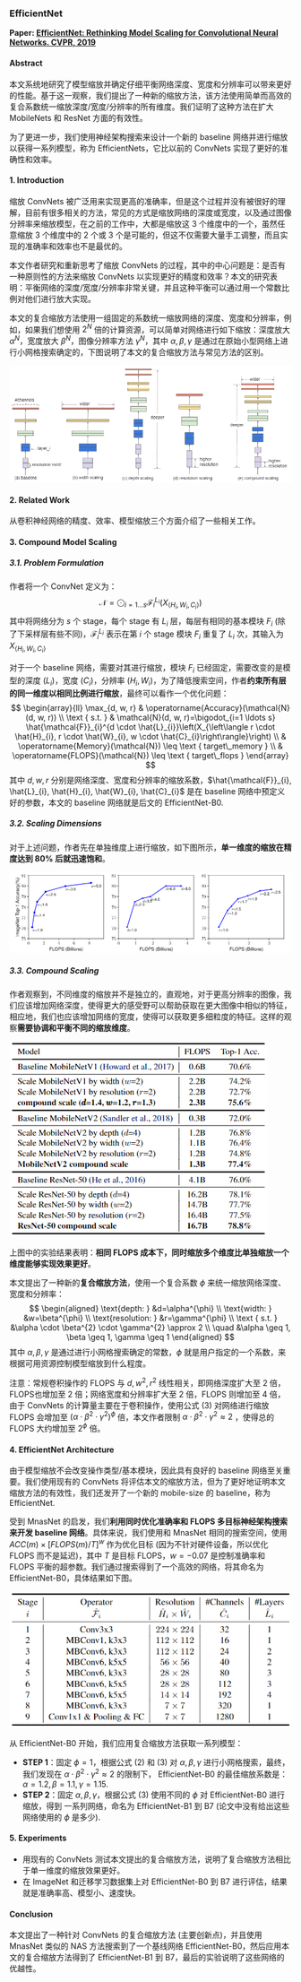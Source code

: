 ### EfficientNet

**Paper: [EfficientNet: Rethinking Model Scaling for Convolutional Neural Networks. CVPR, 2019](https://openaccess.thecvf.com/content_CVPR_2019/html/Tan_MnasNet_Platform-Aware_Neural_Architecture_Search_for_Mobile_CVPR_2019_paper)**

#### Abstract

本文系统地研究了模型缩放并确定仔细平衡网络深度、宽度和分辨率可以带来更好的性能。基于这一观察，我们提出了一种新的缩放方法，该方法使用简单而高效的复合系数统一缩放深度/宽度/分辨率的所有维度。我们证明了这种方法在扩大 MobileNets 和 ResNet 方面的有效性。

为了更进一步，我们使用神经架构搜索来设计一个新的 baseline 网络并进行缩放以获得一系列模型，称为 EfficientNets，它比以前的 ConvNets 实现了更好的准确性和效率。

#### 1. Introduction

缩放 ConvNets 被广泛用来实现更高的准确率，但是这个过程并没有被很好的理解，目前有很多相关的方法，常见的方式是缩放网络的深度或宽度，以及通过图像分辨率来缩放模型，在之前的工作中，大都是缩放这 3 个维度中的一个，虽然任意缩放 3 个维度中的 2 个或 3 个是可能的，但这不仅需要大量手工调整，而且实现的准确率和效率也不是最优的。

本文作者研究和重新思考了缩放 ConvNets 的过程，其中的中心问题是：是否有一种原则性的方法来缩放 ConvNets 以实现更好的精度和效率？本文的研究表明：平衡网络的深度/宽度/分辨率非常关键，并且这种平衡可以通过用一个常数比例对他们进行放大实现。

本文的复合缩放方法使用一组固定的系数统一缩放网络的深度、宽度和分辨率，例如，如果我们想使用 $2^N$ 倍的计算资源，可以简单对网络进行如下缩放：深度放大 ${\alpha}^N$，宽度放大 ${\beta}^N$，图像分辨率方法 ${\gamma}^N$，其中 $\alpha, \beta, \gamma$ 是通过在原始小型网络上进行小网格搜索确定的，下图说明了本文的复合缩放方法与常见方法的区别。

![image-20210922095706279](../_image/image-20210922095706279.png)

#### 2. Related Work

从卷积神经网络的精度、效率、模型缩放三个方面介绍了一些相关工作。

#### 3. Compound Model Scaling

##### 3.1. Problem Formulation

作者将一个 ConvNet 定义为：
$$
\mathcal{N}=\bigodot_{i=1 \ldots s} \mathcal{F}_{i}^{L_{i}}\left(X_{\left\langle H_{i}, W_{i}, C_{i}\right\rangle}\right)
$$
其中将网络分为 *s* 个 stage，每个 stage 有 $L_i$ 层，每层有相同的基本模块 $F_i$ (除了下采样层有些不同)，$\mathcal{F}_{i}^{L_{i}}$ 表示在第 *i* 个 stage 模块 $F_i$ 重复了 $L_i$ 次，其输入为 $X_{\left\langle  H_{i}, W_{i}, C_{i}\right\rangle}$

对于一个 baseline 网络，需要对其进行缩放，模块 $F_i$ 已经固定，需要改变的是模型的深度 $(L_i)$，宽度 $(C_i)$，分辨率 $(H_i, W_i)$，为了降低搜索空间，作者**约束所有层的同一维度以相同比例进行缩放**，最终可以看作一个优化问题：
$$
\begin{array}{ll}
\max_{d, w, r} & \operatorname{Accuracy}(\mathcal{N}(d, w, r)) \\
\text { s.t. } & \mathcal{N}(d, w, r)=\bigodot_{i=1 \ldots s} \hat{\mathcal{F}}_{i}^{d \cdot \hat{L}_{i}}\left(X_{\left\langle r \cdot \hat{H}_{i}, r \cdot \hat{W}_{i}, w \cdot \hat{C}_{i}\right\rangle}\right) \\
& \operatorname{Memory}(\mathcal{N}) \leq \text { target\_memory } \\
& \operatorname{FLOPS}(\mathcal{N}) \leq \text { target\_flops }
\end{array}
$$
其中 $d, w, r$ 分别是网络深度、宽度和分辨率的缩放系数，$\hat{\mathcal{F}}_{i}, \hat{L}_{i}, \hat{H}_{i}, \hat{W}_{i}, \hat{C}_{i}$ 是在 baseline 网络中预定义好的参数，本文的 baseline 网络就是后文的 EfficientNet-B0.

##### 3.2. Scaling Dimensions

对于上述问题，作者先在单独维度上进行缩放，如下图所示，**单一维度的缩放在精度达到 80% 后就迅速饱和**。

![image-20210922155902630](../_image/image-20210922155902630.png)

##### 3.3. Compound Scaling

作者观察到，不同维度的缩放并不是独立的，直观地，对于更高分辨率的图像，我们应该增加网络深度，使得更大的感受野可以帮助获取在更大图像中相似的特征，相应地，我们也应该增加网络的宽度，使得可以获取更多细粒度的特征。这样的观察**需要协调和平衡不同的缩放维度**。

![image-20210922170847945](../_image/image-20210922170847945.png)

上图中的实验结果表明：**相同 FLOPS 成本下，同时缩放多个维度比单独缩放一个维度能够实现效果更好**。

本文提出了一种新的**复合缩放方法**，使用一个复合系数 $\phi$ 来统一缩放网络深度、宽度和分辨率：
$$
\begin{aligned}
\text{depth: } &d=\alpha^{\phi} \\
\text{width: } &w=\beta^{\phi} \\
\text{resolution: } &r=\gamma^{\phi} \\
\text { s.t. } &\alpha \cdot \beta^{2} \cdot \gamma^{2} \approx 2 \\
\quad &\alpha \geq 1, \beta \geq 1, \gamma \geq 1
\end{aligned}
$$
其中 $\alpha, \beta, \gamma$ 是通过进行小网格搜索确定的常数，$\phi$ 就是用户指定的一个系数，来根据可用资源控制模型缩放到什么程度。

注意：常规卷积操作的 FLOPS 与 $d, w^2, r^2$ 线性相关，即网络深度扩大至 2 倍，FLOPS也增加至 2 倍；网络宽度和分辨率扩大至 2 倍，FLOPS 则增加至 4 倍，由于 ConvNets 的计算量主要在于卷积操作，使用公式 (3) 对网络进行缩放 FLOPS 会增加至 $(\alpha \cdot \beta^{2} \cdot \gamma^{2})^{\phi}$ 倍，本文作者限制 $\alpha \cdot \beta^{2} \cdot \gamma^{2} \approx 2$ ，使得总的 FLOPS 大约增加至 $2^{\phi}$ 倍。

#### 4. EfficientNet Architecture

由于模型缩放不会改变操作类型/基本模块，因此具有良好的 baseline 网络至关重要。我们使用现有的 ConvNets 将评估本文的缩放方法，但为了更好地证明本文缩放方法的有效性，我们还发开了一个新的 mobile-size 的 baseline，称为 EfficientNet.

受到 MnasNet 的启发，我们**利用同时优化准确率和 FLOPS 多目标神经架构搜索来开发 baseline 网络**。具体来说，我们使用和 MnasNet 相同的搜索空间，使用 $ACC(m) \times {[FLOPS(m)/T]}^w$ 作为优化目标 (因为不针对硬件设备，所以优化 FLOPS 而不是延迟)，其中 $T$ 是目标 FLOPS，$w=-0.07$ 是控制准确率和 FLOPS 平衡的超参数。我们通过搜索得到了一个高效的网络，将其命名为 EfficientNet-B0，具体结果如下图。

![image-20210922165320445](../_image/image-20210922165320445.png)

从 EfficientNet-B0 开始，我们应用复合缩放方法获取一系列模型：

- **STEP 1**：固定 $\phi=1$，根据公式 (2) 和 (3) 对 $\alpha, \beta, \gamma$ 进行小网格搜索，最终，我们发现在 $\alpha \cdot \beta^{2} \cdot \gamma^{2} \approx 2$ 的限制下， EfficientNet-B0 的最佳缩放系数是：$\alpha=1.2, \beta=1.1, \gamma=1.15$.
- **STEP 2**：固定 $\alpha, \beta, \gamma$，根据公式 (3) 使用不同的 $\phi$ 对 EfficientNet-B0 进行缩放，得到 一系列网络，命名为 EfficientNet-B1 到 B7 (论文中没有给出这些网络使用的 $\phi$ 是多少).

#### 5. Experiments

- 用现有的 ConvNets 测试本文提出的复合缩放方法，说明了复合缩放方法相比于单一维度的缩放效果更好。
- 在 ImageNet 和迁移学习数据集上对 EfficientNet-B0 到 B7 进行评估，结果就是准确率高、模型小、速度快。

#### Conclusion

本文提出了一种针对 ConvNets 的复合缩放方法 (主要创新点)，并且使用 MnasNet 类似的 NAS 方法搜索到了一个基线网络 EfficientNet-B0，然后应用本文的复合缩放方法得到了 EfficientNet-B1 到 B7，最后的实验说明了这些网络的优越性。
